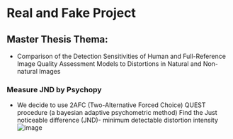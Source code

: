 # Real and Fake Project
## Master Thesis Thema: 
- Comparison of the Detection Sensitivities of Human and Full-Reference Image Quality Assessment Models to Distortions in Natural and Non-natural Images
### Measure JND by Psychopy
- We decide to use 2AFC (Two-Alternative Forced Choice)
QUEST procedure (a bayesian adaptive psychometric method)
Find the Just noticeable difference (JND)- minimum detectable distortion intensity
![image](https://github.com/KUCognitiveInformaticsLab/zhu_project_real_and_fake/assets/33627638/1a25c054-59fe-4916-a1f9-0f4b604984b4)

